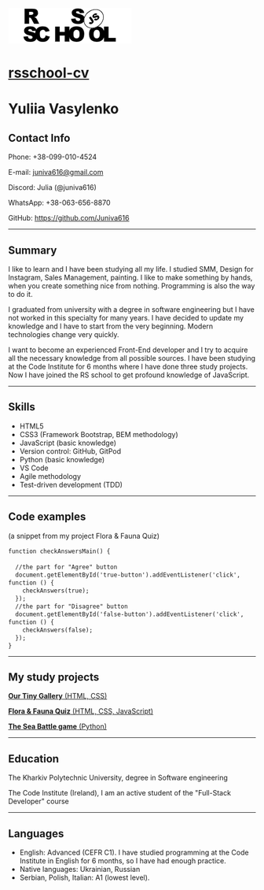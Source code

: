  ![RSSchool logo](rss.png) 

 # [**rsschool-cv**](https://juniva616.github.io/rsschool-cv/cv)

 
 # **Yuliia Vasylenko**
 


 ## Contact Info


Phone: +38-099-010-4524

E-mail: juniva616@gmail.com

Discord: Julia (@juniva616)

WhatsApp: +38-063-656-8870

GitHub: https://github.com/Juniva616


----


## Summary

I like to learn and I have been studying all my life. I studied SMM, Design for Instagram, Sales Management, painting. I like to make something by hands, when you create something nice from nothing. Programming is also the way to do it.

I graduated from university with a degree in software engineering but I have not worked in this specialty for many years. I have decided to update my knowledge and I have to start from the very beginning. Modern technologies change very quickly.

I want to become an experienced Front-End developer and I try to acquire all the necessary knowledge from all possible sources. I have been studying at the Code Institute for 6 months where I have done three study projects. Now I have joined the RS school to get profound knowledge of JavaScript.

----


## Skills  

- HTML5
- CSS3 (Framework Bootstrap, BEM methodology)
- JavaScript (basic knowledge)
- Version control: GitHub, GitPod
- Python (basic knowledge) 
- VS Code
- Agile methodology
- Test-driven development (TDD) 

----


## Code examples 
(a snippet from my project Flora & Fauna Quiz)

```
function checkAnswersMain() {

  //the part for "Agree" button
  document.getElementById('true-button').addEventListener('click', function () {
    checkAnswers(true);
  });
  //the part for "Disagree" button  
  document.getElementById('false-button').addEventListener('click', function () {
    checkAnswers(false);
  });
}
```

----


## My study projects

[**Our Tiny Gallery** (HTML, CSS)](https://juniva616.github.io/milestone-1/)

[**Flora & Fauna Quiz** (HTML, CSS, JavaScript)](https://juniva616.github.io/quiz/)

[**The Sea Battle game** (Python)](https://shoot-ships.herokuapp.com/)

----
 

## Education  

The Kharkiv Polytechnic University, degree in Software engineering

The Code Institute (Ireland), I am an active student of the "Full-Stack Developer" course

----


## Languages

- English: Advanced (CEFR C1). I have studied programming at the Code Institute in English for 6 months, so I have had enough practice.
- Native languages: Ukrainian, Russian
- Serbian, Polish, Italian: A1 (lowest level). 

